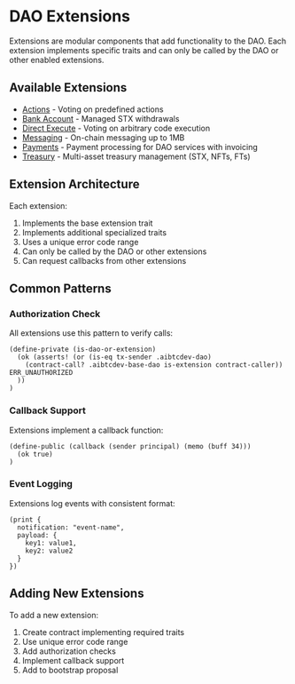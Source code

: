 # DAO Extensions

Extensions are modular components that add functionality to the DAO. Each extension implements specific traits and can only be called by the DAO or other enabled extensions.

## Available Extensions

- [Actions](aibtc-ext001-actions.md) - Voting on predefined actions
- [Bank Account](aibtc-ext002-bank-account.md) - Managed STX withdrawals
- [Direct Execute](aibtc-ext003-direct-execute.md) - Voting on arbitrary code execution
- [Messaging](aibtc-ext004-messaging.md) - On-chain messaging up to 1MB
- [Payments](aibtc-ext005-payments.md) - Payment processing for DAO services with invoicing
- [Treasury](aibtc-ext006-treasury.md) - Multi-asset treasury management (STX, NFTs, FTs)

## Extension Architecture

Each extension:

1. Implements the base extension trait
2. Implements additional specialized traits
3. Uses a unique error code range
4. Can only be called by the DAO or other extensions
5. Can request callbacks from other extensions

## Common Patterns

### Authorization Check

All extensions use this pattern to verify calls:

```clarity
(define-private (is-dao-or-extension)
  (ok (asserts! (or (is-eq tx-sender .aibtcdev-dao)
    (contract-call? .aibtcdev-base-dao is-extension contract-caller)) ERR_UNAUTHORIZED
  ))
)
```

### Callback Support 

Extensions implement a callback function:

```clarity
(define-public (callback (sender principal) (memo (buff 34)))
  (ok true)
)
```

### Event Logging

Extensions log events with consistent format:

```clarity
(print {
  notification: "event-name",
  payload: {
    key1: value1,
    key2: value2
  }
})
```

## Adding New Extensions

To add a new extension:

1. Create contract implementing required traits
2. Use unique error code range
3. Add authorization checks
4. Implement callback support
5. Add to bootstrap proposal
